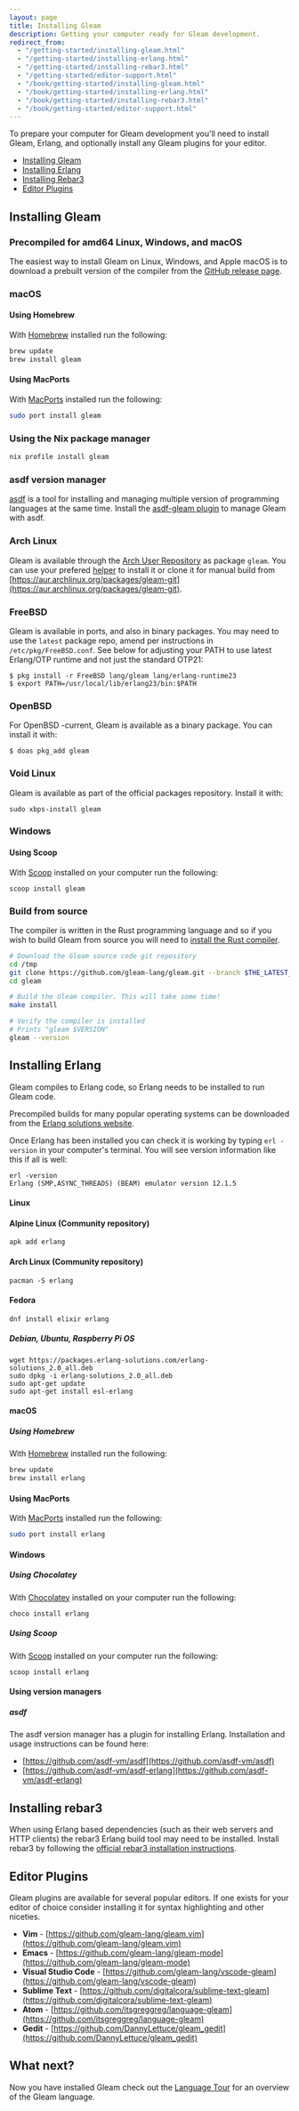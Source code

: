 ```yaml
---
layout: page
title: Installing Gleam
description: Getting your computer ready for Gleam development.
redirect_from:
  - "/getting-started/installing-gleam.html"
  - "/getting-started/installing-erlang.html"
  - "/getting-started/installing-rebar3.html"
  - "/getting-started/editor-support.html"
  - "/book/getting-started/installing-gleam.html"
  - "/book/getting-started/installing-erlang.html"
  - "/book/getting-started/installing-rebar3.html"
  - "/book/getting-started/editor-support.html"
---
```


To prepare your computer for Gleam development you'll need to install Gleam,
Erlang, and optionally install any Gleam plugins
for your editor.

- [Installing Gleam](#installing-gleam)
- [Installing Erlang](#installing-erlang)
- [Installing Rebar3](#installing-rebar3)
- [Editor Plugins](#editor-plugins)


## Installing Gleam

### Precompiled for amd64 Linux, Windows, and macOS

The easiest way to install Gleam on Linux, Windows, and Apple macOS is to download a
prebuilt version of the compiler from the [GitHub release
page](https://github.com/gleam-lang/gleam/releases).

### macOS

#### Using Homebrew

With [Homebrew](https://brew.sh) installed run the following:

```sh
brew update
brew install gleam
```

#### Using MacPorts

With [MacPorts](https://www.macports.org/) installed run the following:

```sh
sudo port install gleam
```

### Using the Nix package manager

```sh
nix profile install gleam
```


### asdf version manager

[asdf](https://github.com/asdf-vm/asdf) is a tool for installing and managing
multiple version of programming languages at the same time. Install the
[asdf-gleam plugin](https://github.com/vic/asdf-gleam) to manage Gleam with
asdf.

### Arch Linux

Gleam is available through the [Arch User Repository](https://wiki.archlinux.org/index.php/Arch_User_Repository)
as package `gleam`. You can use your prefered [helper](https://wiki.archlinux.org/index.php/AUR_helpers)
to install it or clone it for manual build from [https://aur.archlinux.org/packages/gleam-git](https://aur.archlinux.org/packages/gleam-git).

### FreeBSD

Gleam is available in ports, and also in binary packages. You may need
to use the `latest` package repo, amend per instructions in
`/etc/pkg/FreeBSD.conf`. See below for adjusting your PATH to use latest
Erlang/OTP runtime and not just the standard OTP21:

```
$ pkg install -r FreeBSD lang/gleam lang/erlang-runtime23
$ export PATH=/usr/local/lib/erlang23/bin:$PATH
```

### OpenBSD

For OpenBSD -current, Gleam is available as a binary package. You can install it with:

```
$ doas pkg_add gleam
```

### Void Linux

Gleam is available as part of the official packages repository. Install it with:

```
sudo xbps-install gleam
```

### Windows

#### Using Scoop

With [Scoop](https://scoop.sh/) installed on your computer run the following:

```
scoop install gleam
```


### Build from source

The compiler is written in the Rust programming language and so if you wish to
build Gleam from source you will need to [install the Rust
compiler](https://www.rust-lang.org/tools/install).

```sh
# Download the Gleam source code git repository
cd /tmp
git clone https://github.com/gleam-lang/gleam.git --branch $THE_LATEST_VERSION
cd gleam

# Build the Gleam compiler. This will take some time!
make install

# Verify the compiler is installed
# Prints "gleam $VERSION"
gleam --version
```

## Installing Erlang

Gleam compiles to Erlang code, so Erlang needs to be installed to run Gleam
code.

Precompiled builds for many popular operating systems can be downloaded from
the [Erlang solutions website](https://www.erlang-solutions.com/resources/download.html).

Once Erlang has been installed you can check it is working by typing `erl
-version` in your computer's terminal. You will see version information like
this if all is well:

```shell
erl -version
Erlang (SMP,ASYNC_THREADS) (BEAM) emulator version 12.1.5
```

#### Linux

#### Alpine Linux (Community repository)

```shell
apk add erlang
```

#### Arch Linux (Community repository)

```shell
pacman -S erlang
```

#### Fedora

```shell
dnf install elixir erlang
```

##### Debian, Ubuntu, Raspberry Pi OS

```shell
wget https://packages.erlang-solutions.com/erlang-solutions_2.0_all.deb
sudo dpkg -i erlang-solutions_2.0_all.deb
sudo apt-get update
sudo apt-get install esl-erlang
```


#### macOS

##### Using Homebrew

With [Homebrew](https://brew.sh) installed run the following:

```sh
brew update
brew install erlang
```

#### Using MacPorts

With [MacPorts](https://www.macports.org/) installed run the following:

```sh
sudo port install erlang
```

#### Windows

##### Using Chocolatey

With [Chocolatey](https://chocolatey.org/) installed on your computer run the
following:

```
choco install erlang
```

##### Using Scoop

With [Scoop](https://scoop.sh/) installed on your computer run the following:

```
scoop install erlang
```

#### Using version managers

##### asdf

The asdf version manager has a plugin for installing Erlang. Installation and
usage instructions can be found here:

- [https://github.com/asdf-vm/asdf](https://github.com/asdf-vm/asdf)
- [https://github.com/asdf-vm/asdf-erlang](https://github.com/asdf-vm/asdf-erlang)

## Installing rebar3

When using Erlang based dependencies (such as their web servers and HTTP clients)
the rebar3 Erlang build tool may need to be installed.
Install rebar3 by following the [official rebar3 installation
instructions][rebar3-install].

[rebar3-install]: https://rebar3.org/docs/getting-started/

## Editor Plugins

Gleam plugins are available for several popular editors. If one exists for
your editor of choice consider installing it for syntax highlighting and other
niceties.

- **Vim** - [https://github.com/gleam-lang/gleam.vim](https://github.com/gleam-lang/gleam.vim)
- **Emacs** - [https://github.com/gleam-lang/gleam-mode](https://github.com/gleam-lang/gleam-mode)
- **Visual Studio Code** - [https://github.com/gleam-lang/vscode-gleam](https://github.com/gleam-lang/vscode-gleam)
- **Sublime Text** - [https://github.com/digitalcora/sublime-text-gleam](https://github.com/digitalcora/sublime-text-gleam)
- **Atom** - [https://github.com/itsgreggreg/language-gleam](https://github.com/itsgreggreg/language-gleam)
- **Gedit** - [https://github.com/DannyLettuce/gleam_gedit](https://github.com/DannyLettuce/gleam_gedit)


## What next?

Now you have installed Gleam check out the [Language Tour](/book/tour) for an
overview of the Gleam language.
